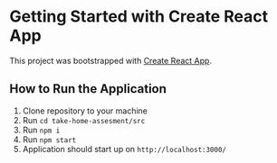 # Getting Started with Create React App

This project was bootstrapped with [Create React App](https://github.com/facebook/create-react-app).

## How to Run the Application 

1. Clone repository to your machine
2. Run `cd take-home-assesment/src`
3. Run `npm i`
4. Run `npm start`
5. Application should start up on `http://localhost:3000/`
